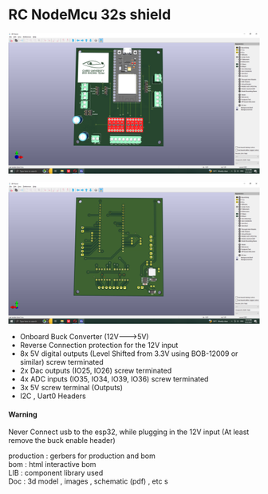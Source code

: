 # RC NodeMcu 32s shield

![](Doc/TopView.png)

![](Doc/BottomView.png)


* Onboard Buck Converter (12V--->5V)
* Reverse Connection protection for the 12V input 
* 8x 5V digital outputs (Level Shifted from 3.3V using BOB-12009 or similar) screw terminated
* 2x Dac outputs (IO25, IO26) screw terminated
* 4x ADC inputs   (IO35, IO34, IO39, IO36) screw terminated
* 3x 5V screw terminal (Outputs)
* I2C , Uart0 Headers


#### Warning
Never Connect usb to the esp32, while plugging in the 12V input (At least remove the buck enable header)

production : gerbers for production and bom  
bom : html interactive bom  
LIB : component library used  
Doc : 3d model , images , schematic (pdf) , etc  s
